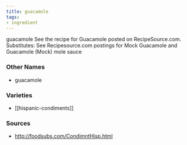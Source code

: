```yaml
---
title: guacamole
tags:
- ingredient
---
```

guacamole See the recipe for Guacamole posted on RecipeSource.com. Substitutes: See Recipesource.com postings for Mock Guacamole and Guacamole (Mock) mole sauce

### Other Names

* guacamole

### Varieties

* [[hispanic-condiments]]

### Sources
* http://foodsubs.com/CondimntHisp.html
